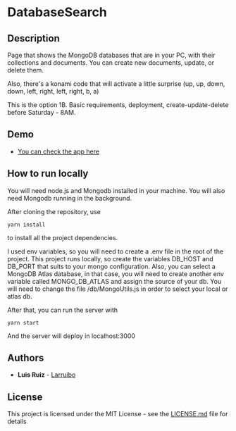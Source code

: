 # DatabaseSearch

## Description

Page that shows the MongoDB databases that are in your PC, with their collections and documents.
You can create new documents, update, or delete them.

Also, there's a konami code that will activate a little surprise (up, up, down, down, left, right, left, right, b, a)

This is the option 1B. Basic requirements, deployment, create-update-delete before Saturday - 8AM.

## Demo

-   [You can check the app here](https://mongodb-search.herokuapp.com)

## How to run locally

You will need node.js and Mongodb installed in your machine. You will also need Mongodb running in the background.

After cloning the repository, use

    yarn install

to install all the project dependencies.

I used env variables, so you will need to create a .env file in the root of the project. This project runs locally, so create the variables DB_HOST and DB_PORT that suits to your mongo configuration. Also, you can select a MongoDB Atlas database, in that case, you will need to create another env variable called MONGO_DB_ATLAS and assign the source of your db. You will need to change the file /db/MongoUtils.js in order to select your local or atlas db.

After that, you can run the server with

    yarn start

And the server will deploy in localhost:3000

## Authors

-   **Luis Ruiz** - [Larruibo](https://github.com/larruibo)

## License

This project is licensed under the MIT License - see the [LICENSE.md](LICENSE.md) file for details
